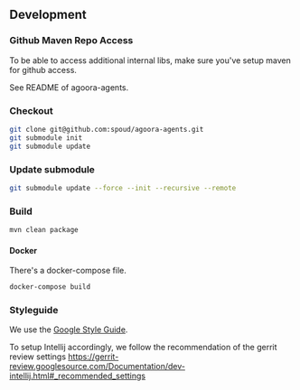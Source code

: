 
## Development

### Github Maven Repo Access

To be able to access additional internal libs, make sure you've setup maven for github access.

See README of agoora-agents.


### Checkout

``` bash
git clone git@github.com:spoud/agoora-agents.git
git submodule init
git submodule update
```

### Update submodule

```bash
git submodule update --force --init --recursive --remote
```


### Build

``` bash
mvn clean package
```

#### Docker

There's a docker-compose file.

``` bash
docker-compose build
```

### Styleguide

We use the [Google Style Guide](https://google.github.io/styleguide/javaguide.html). 

To setup Intellij accordingly, we follow the recommendation of the gerrit review settings 
https://gerrit-review.googlesource.com/Documentation/dev-intellij.html#_recommended_settings

